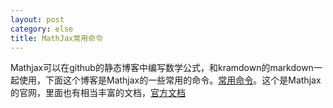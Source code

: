 ```yaml
---
layout: post
category: else
title: MathJax常用命令
---
```


Mathjax可以在github的静态博客中编写数学公式，和kramdown的markdown一起使用，下面这个博客是Mathjax的一些常用的命令。[常用命令](http://iori.sinaapp.com/17.html)。这个是Mathjax的官网，里面也有相当丰富的文档，[官方文档](http://www.mathjax.org/)